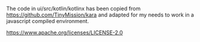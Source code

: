 The code in ui/src/kotlin/kotlinx has been copied from https://github.com/TinyMission/kara and adapted for my needs to work in a javascript compiled environment.

https://www.apache.org/licenses/LICENSE-2.0